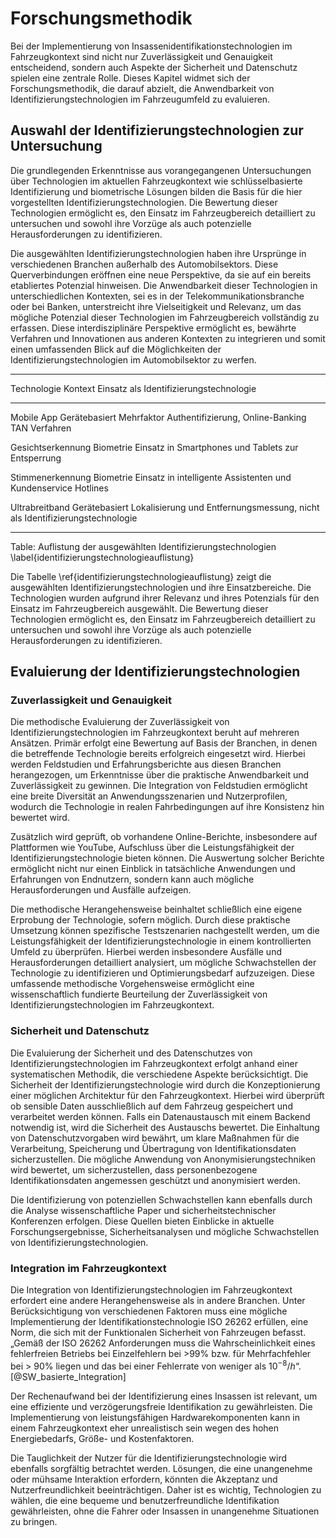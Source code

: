 # Forschungsmethodik

Bei der Implementierung von Insassenidentifikationstechnologien im Fahrzeugkontext sind nicht nur Zuverlässigkeit und Genauigkeit entscheidend, sondern auch Aspekte der Sicherheit und Datenschutz spielen eine zentrale Rolle. Dieses Kapitel widmet sich der Forschungsmethodik, die darauf abzielt, die Anwendbarkeit von Identifizierungstechnologien im Fahrzeugumfeld zu evaluieren.

## Auswahl der Identifizierungstechnologien zur Untersuchung

Die grundlegenden Erkenntnisse aus vorangegangenen Untersuchungen über Technologien im aktuellen Fahrzeugkontext wie schlüsselbasierte Identifizierung und biometrische Lösungen bilden die Basis für die hier vorgestellten Identifizierungstechnologien. Die Bewertung dieser Technologien ermöglicht es, den Einsatz im Fahrzeugbereich detailliert zu untersuchen und sowohl ihre Vorzüge als auch potenzielle Herausforderungen zu identifizieren. 

Die ausgewählten Identifizierungstechnologien haben ihre Ursprünge in verschiedenen Branchen außerhalb des Automobilsektors. Diese Querverbindungen eröffnen eine neue Perspektive, da sie auf ein bereits etabliertes Potenzial hinweisen. Die Anwendbarkeit dieser Technologien in unterschiedlichen Kontexten, sei es in der Telekommunikationsbranche oder bei Banken, unterstreicht ihre Vielseitigkeit und Relevanz, um das mögliche Potenzial dieser Technologien im Fahrzeugbereich vollständig zu erfassen. Diese interdisziplinäre Perspektive ermöglicht es, bewährte Verfahren und Innovationen aus anderen Kontexten zu integrieren und somit einen umfassenden Blick auf die Möglichkeiten der Identifizierungstechnologien im Automobilsektor zu werfen.

------------------------------------------------------------------------------------------------------------
Technologie             Kontext             Einsatz als Identifizierungstechnologie  
------------------      --------------      ----------------------------------------------------------------
Mobile App              Gerätebasiert       Mehrfaktor Authentifizierung, Online-Banking TAN Verfahren

Gesichtserkennung       Biometrie           Einsatz in Smartphones und Tablets zur Entsperrung

Stimmenerkennung        Biometrie           Einsatz in intelligente Assistenten und Kundenservice Hotlines

Ultrabreitband          Gerätebasiert       Lokalisierung und Entfernungsmessung, nicht als Identifizierungstechnologie

------------------------------------------------------------------------------------------------------------
Table: Auflistung der ausgewählten Identifizierungstechnologien \label{identifizierungstechnologieauflistung}

Die Tabelle \ref{identifizierungstechnologieauflistung} zeigt die ausgewählten Identifizierungstechnologien und ihre Einsatzbereiche. Die Technologien wurden aufgrund ihrer Relevanz und ihres Potenzials für den Einsatz im Fahrzeugbereich ausgewählt. Die Bewertung dieser Technologien ermöglicht es, den Einsatz im Fahrzeugbereich detailliert zu untersuchen und sowohl ihre Vorzüge als auch potenzielle Herausforderungen zu identifizieren.

## Evaluierung der Identifizierungstechnologien

### Zuverlassigkeit und Genauigkeit

Die methodische Evaluierung der Zuverlässigkeit von Identifizierungstechnologien im Fahrzeugkontext beruht auf mehreren Ansätzen. Primär erfolgt eine Bewertung auf Basis der Branchen, in denen die betreffende Technologie bereits erfolgreich eingesetzt wird. Hierbei werden Feldstudien und Erfahrungsberichte aus diesen Branchen herangezogen, um Erkenntnisse über die praktische Anwendbarkeit und Zuverlässigkeit zu gewinnen. Die Integration von Feldstudien ermöglicht eine breite Diversität an Anwendungsszenarien und Nutzerprofilen, wodurch die Technologie in realen Fahrbedingungen auf ihre Konsistenz hin bewertet wird.

Zusätzlich wird geprüft, ob vorhandene Online-Berichte, insbesondere auf Plattformen wie YouTube, Aufschluss über die Leistungsfähigkeit der Identifizierungstechnologie bieten können. Die Auswertung solcher Berichte ermöglicht nicht nur einen Einblick in tatsächliche Anwendungen und Erfahrungen von Endnutzern, sondern kann auch mögliche Herausforderungen und Ausfälle aufzeigen.

Die methodische Herangehensweise beinhaltet schließlich eine eigene Erprobung der Technologie, sofern möglich. Durch diese praktische Umsetzung können spezifische Testszenarien nachgestellt werden, um die Leistungsfähigkeit der Identifizierungstechnologie in einem kontrollierten Umfeld zu überprüfen. Hierbei werden insbesondere Ausfälle und Herausforderungen detailliert analysiert, um mögliche Schwachstellen der Technologie zu identifizieren und Optimierungsbedarf aufzuzeigen. Diese umfassende methodische Vorgehensweise ermöglicht eine wissenschaftlich fundierte Beurteilung der Zuverlässigkeit von Identifizierungstechnologien im Fahrzeugkontext.

### Sicherheit und Datenschutz

Die Evaluierung der Sicherheit und des Datenschutzes von Identifizierungstechnologien im Fahrzeugkontext erfolgt anhand einer systematischen Methodik, die verschiedene Aspekte berücksichtigt. Die Sicherheit der Identifizierungstechnologie wird durch die Konzeptionierung einer möglichen Architektur für den Fahrzeugkontext. Hierbei wird überprüft ob sensible Daten ausschließlich auf dem Fahrzeug gespeichert und verarbeitet werden können. Falls ein Datenaustausch mit einem Backend notwendig ist, wird die Sicherheit des Austauschs bewertet. Die Einhaltung von Datenschutzvorgaben wird bewährt, um klare Maßnahmen für die Verarbeitung, Speicherung und Übertragung von Identifikationsdaten sicherzustellen. Die mögliche Anwendung von Anonymisierungstechniken wird bewertet, um sicherzustellen, dass personenbezogene Identifikationsdaten angemessen geschützt und anonymisiert werden. 

Die Identifizierung von potenziellen Schwachstellen kann ebenfalls durch die Analyse wissenschaftliche Paper und sicherheitstechnischer Konferenzen erfolgen. Diese Quellen bieten Einblicke in aktuelle Forschungsergebnisse, Sicherheitsanalysen und mögliche Schwachstellen von Identifizierungstechnologien. 

### Integration im Fahrzeugkontext

Die Integration von Identifizierungstechnologien im Fahrzeugkontext erfordert eine andere Herangehensweise als in andere Branchen. Unter Berücksichtigung von verschiedenen Faktoren muss eine mögliche Implementierung der Identifikationstechnologie ISO 26262 erfüllen, eine Norm, die sich mit der Funktionalen Sicherheit von Fahrzeugen befasst. „Gemäß der ISO 26262 Anforderungen muss die Wahrscheinlichkeit eines fehlerfreien Betriebs bei Einzelfehlern bei >99% bzw. für Mehrfachfehler bei > 90% liegen und das bei einer Fehlerrate von weniger als $10^{-8} /h$“.[@SW_basierte_Integration] 

Der Rechenaufwand bei der Identifizierung eines Insassen ist relevant, um eine effiziente und verzögerungsfreie Identifikation zu gewährleisten. Die Implementierung von leistungsfähigen Hardwarekomponenten kann in einem Fahrzeugkontext eher unrealistisch sein wegen des hohen Energiebedarfs, Größe- und Kostenfaktoren.

Die Tauglichkeit der Nutzer für die Identifizierungstechnologie wird ebenfalls sorgfältig betrachtet werden. Lösungen, die eine unangenehme oder mühsame Interaktion erfordern, könnten die Akzeptanz und Nutzerfreundlichkeit beeinträchtigen. Daher ist es wichtig, Technologien zu wählen, die eine bequeme und benutzerfreundliche Identifikation gewährleisten, ohne die Fahrer oder Insassen in unangenehme Situationen zu bringen.

<!--
Bilder können mit der folgenden Syntax eingefügt werden:
![Bildunterschrift \label{mein_label}](source/figures/beispielbild.jpg){ width=50% }
-->
